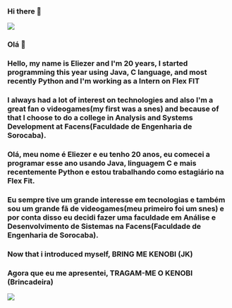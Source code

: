 ### Hi there 👋

![](https://media.giphy.com/media/Nx0rz3jtxtEre/giphy.gif)

### Olá 👋

### Hello, my name is Eliezer and I'm 20 years, I started programming this year using Java, C language, and most recently Python and I'm working as a Intern on Flex FIT
### I always had a lot of interest on technologies and also I'm a great fan o videogames(my first was a snes) and because of that I choose to do a college in Analysis and Systems Development at Facens(Faculdade de Engenharia de Sorocaba).


### Olá, meu nome é Eliezer e eu tenho 20 anos, eu comecei a programar esse ano usando Java, linguagem C e mais recentemente Python e estou trabalhando como estagiário na Flex Fit.
### Eu sempre tive um grande interesse em tecnologias e também sou um grande fã de videogames(meu primeiro foi um snes) e por conta disso eu decidi fazer uma faculdade em Análise e Desenvolvimento de Sistemas na Facens(Faculdade de Engenharia de Sorocaba).

### Now that i introduced myself, BRING ME KENOBI (JK)

### Agora que eu me apresentei, TRAGAM-ME O KENOBI (Brincadeira)

![](https://media.giphy.com/media/UIeLsVh8P64G4/giphy.gif)
